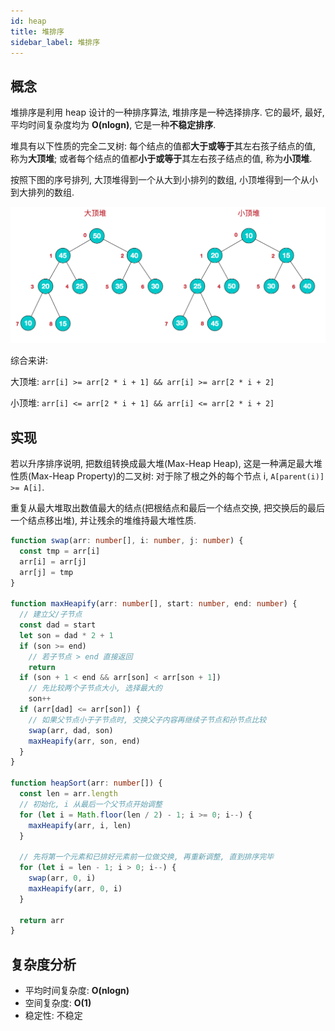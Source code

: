 ```yaml
---
id: heap
title: 堆排序
sidebar_label: 堆排序
---
```


## 概念

堆排序是利用 heap 设计的一种排序算法, 堆排序是一种选择排序. 它的最坏, 最好, 平均时间复杂度均为 **O(nlogn)**, 它是一种**不稳定排序**.

堆具有以下性质的完全二叉树: 每个结点的值都**大于或等于**其左右孩子结点的值, 称为**大顶堆**; 或者每个结点的值都**小于或等于**其左右孩子结点的值, 称为**小顶堆**.

按照下图的序号排列, 大顶堆得到一个从大到小排列的数组, 小顶堆得到一个从小到大排列的数组.

![堆排序](../../static/img/heap-sort.png)

综合来讲:

大顶堆: `arr[i] >= arr[2 * i + 1] && arr[i] >= arr[2 * i + 2]`

小顶堆: `arr[i] <= arr[2 * i + 1] && arr[i] <= arr[2 * i + 2]`

## 实现

若以升序排序说明, 把数组转换成最大堆(Max-Heap Heap), 这是一种满足最大堆性质(Max-Heap Property)的二叉树: 对于除了根之外的每个节点 i, `A[parent(i)] >= A[i]`.

重复从最大堆取出数值最大的结点(把根结点和最后一个结点交换, 把交换后的最后一个结点移出堆), 并让残余的堆维持最大堆性质.

```ts
function swap(arr: number[], i: number, j: number) {
  const tmp = arr[i]
  arr[i] = arr[j]
  arr[j] = tmp
}

function maxHeapify(arr: number[], start: number, end: number) {
  // 建立父/子节点
  const dad = start
  let son = dad * 2 + 1
  if (son >= end)
    // 若子节点 > end 直接返回
    return
  if (son + 1 < end && arr[son] < arr[son + 1])
    // 先比较两个子节点大小, 选择最大的
    son++
  if (arr[dad] <= arr[son]) {
    // 如果父节点小于子节点时, 交换父子内容再继续子节点和孙节点比较
    swap(arr, dad, son)
    maxHeapify(arr, son, end)
  }
}

function heapSort(arr: number[]) {
  const len = arr.length
  // 初始化, i 从最后一个父节点开始调整
  for (let i = Math.floor(len / 2) - 1; i >= 0; i--) {
    maxHeapify(arr, i, len)
  }

  // 先将第一个元素和已排好元素前一位做交换, 再重新调整, 直到排序完毕
  for (let i = len - 1; i > 0; i--) {
    swap(arr, 0, i)
    maxHeapify(arr, 0, i)
  }

  return arr
}
```

## 复杂度分析

- 平均时间复杂度: **O(nlogn)**
- 空间复杂度: **O(1)**
- 稳定性: 不稳定
